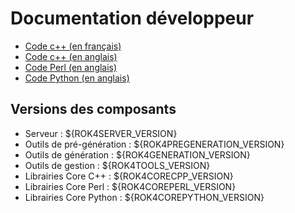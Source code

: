 # Documentation développeur

* [Code c++ (en français)](../doxygen/fr/html/)
* [Code c++ (en anglais)](../doxygen/en/html/)
* [Code Perl (en anglais)](../naturaldocs/en/html/)
* [Code Python (en anglais)](../pdoc/en/html/rok4/)

## Versions des composants

* Serveur : ${ROK4SERVER_VERSION}
* Outils de pré-génération : ${ROK4PREGENERATION_VERSION}
* Outils de génération : ${ROK4GENERATION_VERSION}
* Outils de gestion : ${ROK4TOOLS_VERSION}
* Librairies Core C++ : ${ROK4CORECPP_VERSION}
* Librairies Core Perl : ${ROK4COREPERL_VERSION}
* Librairies Core Python : ${ROK4COREPYTHON_VERSION}
